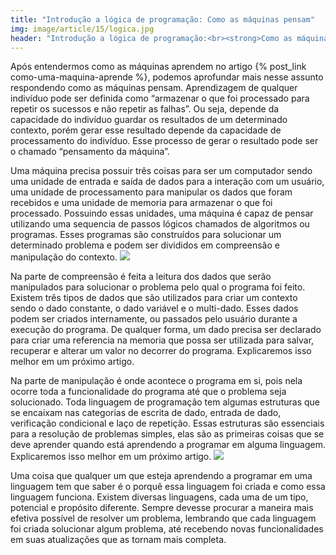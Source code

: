 ```yaml
---
title: "Introdução a lógica de programação: Como as máquinas pensam"
img: image/article/15/logica.jpg
header: "Introdução a lógica de programação:<br><strong>Como as máquinas pensam</strong>"
---
```



Após entendermos como as máquinas aprendem no artigo {% post_link como-uma-maquina-aprende %}, podemos aprofundar mais nesse assunto respondendo como as máquinas pensam. Aprendizagem de qualquer indivíduo pode ser definida como “armazenar o que foi processado para repetir os sucessos e não repetir as falhas”. Ou seja, depende da capacidade do indivíduo guardar os resultados de um determinado contexto, porém gerar esse resultado depende da capacidade de processamento do indivíduo. Esse processo de gerar o resultado pode ser o chamado “pensamento da máquina”.

Uma máquina precisa possuir três coisas para ser um computador sendo uma unidade de entrada e saída de dados para a interação com um usuário, uma unidade de processamento para manipular os dados que foram recebidos e uma unidade de memoria para armazenar o que foi processado. Possuindo essas unidades, uma máquina é capaz de pensar utilizando uma sequencia de passos lógicos chamados de algoritmos ou programas. Esses programas são construídos para solucionar um determinado problema e podem ser divididos em compreensão e manipulação do contexto.
![](image/article/15/pensando.jpg)

Na parte de compreensão é feita a leitura dos dados que serão manipulados para solucionar o problema pelo qual o programa foi feito. Existem três tipos de dados que são utilizados para criar um contexto sendo o dado constante, o dado variável e o multi-dado. Esses dados podem ser criados internamente, ou passados pelo usuário durante a execução do programa. De qualquer forma, um dado precisa ser declarado para criar uma referencia na memoria que possa ser utilizada para salvar, recuperar e alterar um valor no decorrer do programa. Explicaremos isso melhor em um próximo artigo.<!-- Explicamos isso melhor no nosso artigo <a href='programacao-geral-na-pratica'>Logica de programação: programação geral na pratica</a>. -->

Na parte de manipulação é onde acontece o programa em si, pois nela ocorre toda a funcionalidade do programa até que o problema seja solucionado. Toda linguagem de programação tem algumas estruturas que se encaixam nas categorias de escrita de dado, entrada de dado, verificação condicional e laço de repetição. Essas estruturas são essenciais para a resolução de problemas simples, elas são as primeiras coisas que se deve aprender quando está aprendendo a programar em alguma linguagem. Explicaremos isso melhor em um próximo artigo.<!-- Explicamos isso melhor no nosso artigo <a href='programacao-geral-na-pratica'>Logica de programação: programação geral na pratica</a>. -->
![](image/article/15/ola.jpg)

Uma coisa que qualquer um que esteja aprendendo a programar em uma linguagem tem que saber é o porquê essa linguagem foi criada e como essa linguagem funciona. Existem diversas linguagens, cada uma de um tipo, potencial e propósito diferente. Sempre devesse procurar a maneira mais efetiva possível de resolver um problema, lembrando que cada linguagem foi criada solucionar algum problema, até recebendo novas funcionalidades em suas atualizações que as tornam mais completa.<!-- Explicamos melhor essa questão no nosso artigo <a href='escolhendo-um-idioma'>Linguagens de programação: escolhendo um idioma</a>. -->
